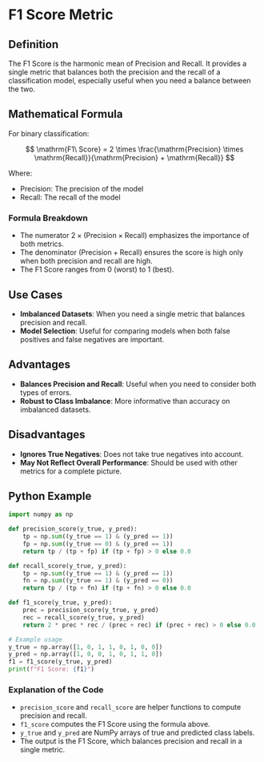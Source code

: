 # F1 Score Metric

## Definition
The F1 Score is the harmonic mean of Precision and Recall. It provides a single metric that balances both the precision and the recall of a classification model, especially useful when you need a balance between the two.

## Mathematical Formula
For binary classification:

$$
\mathrm{F1\ Score} = 2 \times \frac{\mathrm{Precision} \times \mathrm{Recall}}{\mathrm{Precision} + \mathrm{Recall}}
$$

Where:
- $\mathrm{Precision}$: The precision of the model
- $\mathrm{Recall}$: The recall of the model

### Formula Breakdown
- The numerator $2 \times (\mathrm{Precision} \times \mathrm{Recall})$ emphasizes the importance of both metrics.
- The denominator $(\mathrm{Precision} + \mathrm{Recall})$ ensures the score is high only when both precision and recall are high.
- The F1 Score ranges from $0$ (worst) to $1$ (best).

## Use Cases
- **Imbalanced Datasets**: When you need a single metric that balances precision and recall.
- **Model Selection**: Useful for comparing models when both false positives and false negatives are important.

## Advantages
- **Balances Precision and Recall**: Useful when you need to consider both types of errors.
- **Robust to Class Imbalance**: More informative than accuracy on imbalanced datasets.

## Disadvantages
- **Ignores True Negatives**: Does not take true negatives into account.
- **May Not Reflect Overall Performance**: Should be used with other metrics for a complete picture.

## Python Example
```python
import numpy as np

def precision_score(y_true, y_pred):
    tp = np.sum((y_true == 1) & (y_pred == 1))
    fp = np.sum((y_true == 0) & (y_pred == 1))
    return tp / (tp + fp) if (tp + fp) > 0 else 0.0

def recall_score(y_true, y_pred):
    tp = np.sum((y_true == 1) & (y_pred == 1))
    fn = np.sum((y_true == 1) & (y_pred == 0))
    return tp / (tp + fn) if (tp + fn) > 0 else 0.0

def f1_score(y_true, y_pred):
    prec = precision_score(y_true, y_pred)
    rec = recall_score(y_true, y_pred)
    return 2 * prec * rec / (prec + rec) if (prec + rec) > 0 else 0.0

# Example usage
y_true = np.array([1, 0, 1, 1, 0, 1, 0, 0])
y_pred = np.array([1, 0, 0, 1, 0, 1, 1, 0])
f1 = f1_score(y_true, y_pred)
print(f"F1 Score: {f1}")
```

### Explanation of the Code
- `precision_score` and `recall_score` are helper functions to compute precision and recall.
- `f1_score` computes the F1 Score using the formula above.
- `y_true` and `y_pred` are NumPy arrays of true and predicted class labels.
- The output is the F1 Score, which balances precision and recall in a single metric. 